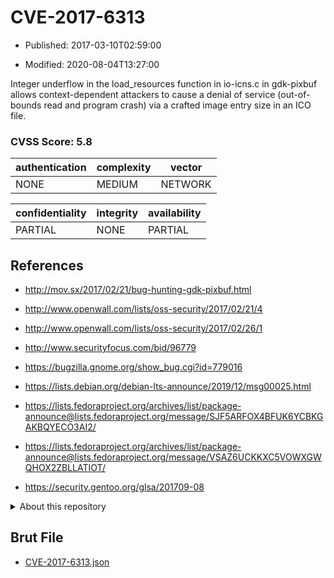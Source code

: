 # CVE-2017-6313

- Published: 2017-03-10T02:59:00

- Modified: 2020-08-04T13:27:00

Integer underflow in the load_resources function in io-icns.c in gdk-pixbuf allows context-dependent attackers to cause a denial of service (out-of-bounds read and program crash) via a crafted image entry size in an ICO file.

### CVSS Score: **5.8**

| authentication | complexity | vector |
| --- | --- | --- |
| NONE | MEDIUM | NETWORK |

| confidentiality | integrity | availability |
| --- | --- | --- |
| PARTIAL | NONE | PARTIAL |

## References

* http://mov.sx/2017/02/21/bug-hunting-gdk-pixbuf.html

* http://www.openwall.com/lists/oss-security/2017/02/21/4

* http://www.openwall.com/lists/oss-security/2017/02/26/1

* http://www.securityfocus.com/bid/96779

* https://bugzilla.gnome.org/show_bug.cgi?id=779016

* https://lists.debian.org/debian-lts-announce/2019/12/msg00025.html

* https://lists.fedoraproject.org/archives/list/package-announce@lists.fedoraproject.org/message/SJF5ARFOX4BFUK6YCBKGAKBQYECO3AI2/

* https://lists.fedoraproject.org/archives/list/package-announce@lists.fedoraproject.org/message/VSAZ6UCKKXC5VOWXGWQHOX2ZBLLATIOT/

* https://security.gentoo.org/glsa/201709-08

<details>
<summary>About this repository</summary> 

  This repository is part of the project [Live Hack CVE](https://github.com/Live-Hack-CVE). Main website can be found [www.live-hack.org](https://www.live-hack.org) 
  
  Made by [Sn0wAlice](https://github.com/Sn0wAlice) for the people that care about security and need to have a feed of the latest CVEs. Hope you enjoy it, don't forget to star the repo and follow me on [Twitter](https://twitter.com/Sn0wAlice) and [Github](https://github.com/Sn0wAlice). And that is my [personnal website](https://www.alice-snow.me/)

  - [Home Page](https://github.com/Live-Hack-CVE)
  - [Framework](https://github.com/Live-Hack-CVE/cve-framework)
  - [CVE database](https://github.com/Live-Hack-CVE/full_database)
  - [Changelog](https://github.com/Live-Hack-CVE/Changelog)
</details>

## Brut File

* [CVE-2017-6313.json](https://raw.githubusercontent.com/Live-Hack-CVE/full_database/main/cves/2017/CVE-2017-6313.json)

